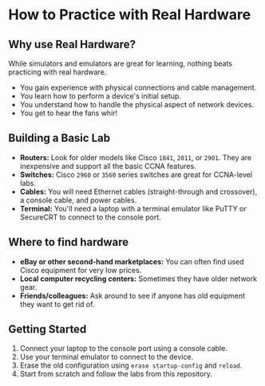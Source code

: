 # How to Practice with Real Hardware

## Why use Real Hardware?
While simulators and emulators are great for learning, nothing beats practicing with real hardware.
- You gain experience with physical connections and cable management.
- You learn how to perform a device's initial setup.
- You understand how to handle the physical aspect of network devices.
- You get to hear the fans whir!

## Building a Basic Lab
- **Routers:** Look for older models like Cisco `1841`, `2811`, or `2901`. They are inexpensive and support all the basic CCNA features.
- **Switches:** Cisco `2960` or `3560` series switches are great for CCNA-level labs.
- **Cables:** You will need Ethernet cables (straight-through and crossover), a console cable, and power cables.
- **Terminal:** You'll need a laptop with a terminal emulator like PuTTY or SecureCRT to connect to the console port.

## Where to find hardware
- **eBay or other second-hand marketplaces:** You can often find used Cisco equipment for very low prices.
- **Local computer recycling centers:** Sometimes they have older network gear.
- **Friends/colleagues:** Ask around to see if anyone has old equipment they want to get rid of.

## Getting Started
1.  Connect your laptop to the console port using a console cable.
2.  Use your terminal emulator to connect to the device.
3.  Erase the old configuration using `erase startup-config` and `reload`.
4.  Start from scratch and follow the labs from this repository.

